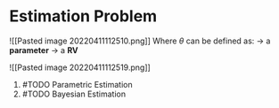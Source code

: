 # Estimation Problem
![[Pasted image 20220411112510.png]]
Where $\theta$ can be defined as:
-> a **parameter**
-> a **RV**

![[Pasted image 20220411112519.png]]

1. #TODO Parametric Estimation
2. #TODO Bayesian Estimation